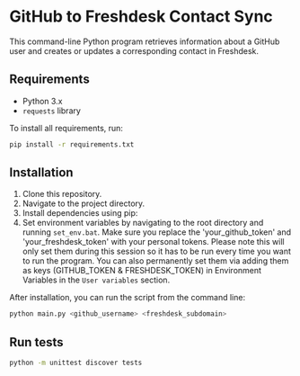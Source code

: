 
# GitHub to Freshdesk Contact Sync

This command-line Python program retrieves information about a GitHub user and creates or updates a corresponding contact in Freshdesk.

## Requirements

- Python 3.x
- `requests` library

To install all requirements, run:

```sh
pip install -r requirements.txt
```

## Installation

1. Clone this repository.
2. Navigate to the project directory.
3. Install dependencies using pip:
4. Set environment variables by navigating to the root directory and running `set_env.bat`. Make sure you replace the 'your_github_token' and 'your_freshdesk_token' with your personal tokens. Please note this will only set them during this session so it has to be run every time you want to run the program. You can also permanently set them via adding them as keys (GITHUB_TOKEN & FRESHDESK_TOKEN) in Environment Variables in the `User variables` section.

After installation, you can run the script from the command line:
```sh
python main.py <github_username> <freshdesk_subdomain>
```

## Run tests
```sh
python -m unittest discover tests
```
